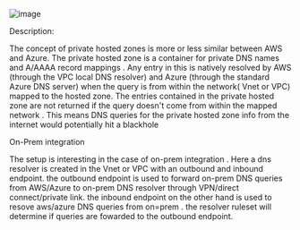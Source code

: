 ![image](https://user-images.githubusercontent.com/98840334/220382390-5876371f-087f-4235-9085-adba47f8fe34.png)

Description:

The concept of private hosted zones is more or less similar between AWS and Azure. The private hosted zone is a container for private DNS names and A/AAAA record mappings . Any entry in this is natively resolved by AWS (through the VPC local DNS resolver) and Azure (through the standard Azure DNS server) when the query is from within the network( Vnet or VPC) mapped to the hosted zone. The entries contained in the private hosted zone are not returned if the query doesn't come from within the mapped network . This means DNS queries for the private hosted zone info from the internet would potentially hit a blackhole

On-Prem integration 

The setup is interesting in the case of on-prem integration . Here a dns resolver is created in the Vnet or VPC with an outbound and inbound endpoint. the outbound endpoint is used to forward on-prem DNS queries from AWS/Azure to on-prem DNS resolver through VPN/direct connect/private link. the inbound endpoint on the other hand is used to resove aws/azure DNS queries from on=prem . the resolver ruleset will determine if queries are fowarded to the outbound endpoint.
